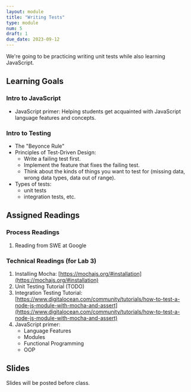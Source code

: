 ```yaml
---
layout: module
title: "Writing Tests"
type: module
num: 5
draft: 1
due_date: 2023-09-12
---
```


We're going to be practicing writing unit tests while also learning JavaScript. 

## Learning Goals

### Intro to JavaScript
* JavaScript primer: Helping students get acquainted with JavaScript language features and concepts.

### Intro to Testing
* The "Beyonce Rule"
* Principles of Test-Driven Design: 
    * Write a failing test first. 
    * Implement the feature that fixes the failing test. 
    * Think about the kinds of things you want to test for (missing data, wrong data types, data out of range).
* Types of tests: 
    * unit tests
    * integration tests, etc.

## Assigned Readings

### Process Readings
1. Reading from SWE at Google

### Technical Readings (for Lab 3)
1. Installing Mocha: [https://mochajs.org/#installation](https://mochajs.org/#installation)
1. Unit Testing Tutorial (TODO)
1. Integration Testing Tutorial: [https://www.digitalocean.com/community/tutorials/how-to-test-a-node-js-module-with-mocha-and-assert](https://www.digitalocean.com/community/tutorials/how-to-test-a-node-js-module-with-mocha-and-assert)
1. JavaScript primer: 
    * Language Features
    * Modules
    * Functional Programming
    * OOP

## Slides
Slides will be posted before class.
